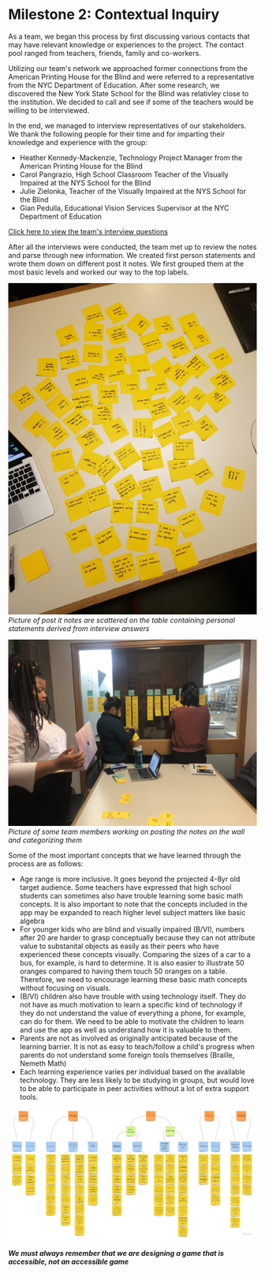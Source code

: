 # Milestone 2: Contextual Inquiry

As a team, we began this process by first discussing various contacts that may have relevant knowledge or experiences to the project. The contact pool ranged from teachers, friends, family and co-workers.

Utilizing our team's network we approached former connections from the American Printing House for the Blind and were referred to a representative from the NYC Department of Education. After some research, we discovered the New York State School for the Blind was relativley close to the institution. We decided to call and see if some of the teachers would be willing to be interviewed.

In the end, we managed to interview representatives of our stakeholders. We thank the following people for their time and for imparting their knowledge and experience with the group:

* Heather Kennedy-Mackenzie, Technology Project Manager from the American Printing House for the Blind
* Carol Pangrazio, High School Classroom Teacher of the Visually Impaired at the NYS School for the Blind
* Julie Zielonka, Teacher of the Visually Impaired at the NYS School for the Blind
* Gian Pedulla, Educational Vision Services Supervisor at the NYC Department of Education

[Click here to view the team's interview questions](https://irezystible.github.io/620project/interviewquestions)

After all the interviews were conducted, the team met up to review the notes and parse through new information. We created first person statements and wrote them down on different post it notes. We first grouped them at the most basic levels and worked our way to the top labels.

![Post it notes are scattered on the table containing personal statements derived from interview answers](notes.jpg)
*Picture of post it notes are scattered on the table containing personal statements derived from interview answers*

![Picture of some team members working on posting the notes on the wall and categorizing them](inaction.jpg)
*Picture of some team members working on posting the notes on the wall and categorizing them*

Some of the most important concepts that we have learned through the process are as follows:

* Age range is more inclusive. It goes beyond the projected 4-8yr old target audience. Some teachers have expressed that high school students can sometimes also have trouble learning some basic math concepts. It is also important to note that the concepts included in the app may be expanded to reach higher level subject matters like basic algebra
* For younger kids who are blind and visually impaired (B/VI), numbers after 20 are harder to grasp conceptually because they can not attribute value to substanital objects as easily as their peers who have experienced these concepts visually. Comparing the sizes of a car to a bus, for example, is hard to determine. It is also easier to illustrate 50 oranges compared to having them touch 50 oranges on a table. Therefore, we need to encourage learning these basic math concepts without focusing on visuals.
* (B/VI) children also have trouble with using technology itself. They do not have as much motivation to learn a specific kind of technology if they do not understand the value of everything a phone, for example, can do for them. We need to be able to motivate the children to learn and use the app as well as understand how it is valuable to them.
* Parents are not as involved as originally anticipated because of the learning barrier. It is not as easy to teach/follow a child's progress when parents do not understand some foreign tools themselves (Braille, Nemeth Math)
* Each learning experience varies per individual based on the available technology. They are less likely to be studying in groups, but would love to be able to participate in peer activities without a lot of extra support tools.

[![Affinity Diagram](affinitydiagram.jpg)](https://miro.com/app/board/o9J_kvI5xRc=/) 

***We must always remember that we are designing a game that is accessible, not an accessible game***
